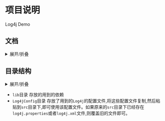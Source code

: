 # 项目说明
Log4j Demo
## 文档

<details><summary>展开/折叠</summary><pre>
[Log4j教程](https://lanlan2017.github.io/blog/categories/%E7%BC%96%E7%A8%8B/Java/Log4j%E6%95%99%E7%A8%8B/)
	├─[Log4j概述](https://lanlan2017.github.io/blog/f69dab82/)
	├─[Log4j安装](https://lanlan2017.github.io/blog/27bc8c92/)
	├─[Log4j架构](https://lanlan2017.github.io/blog/39ac74b8/)
	├─[log4j配置](https://lanlan2017.github.io/blog/9c30cbde/)
	├─[Log4j示例程序](https://lanlan2017.github.io/blog/37d9cc03/)
	├─[Log4j Logger类方法](https://lanlan2017.github.io/blog/295e501e/)
	├─[Log4j 日志级别 Level类](https://lanlan2017.github.io/blog/9f922eef/)
	├─[Log4j 日志格式 Layout类](https://lanlan2017.github.io/blog/6356f492/)
	├─[Log4j 使用文件记录日志 FileAppender类](https://lanlan2017.github.io/blog/6296507b/)
	├─[Log4j 使用多个文件记录日志 RollingFileAppender类](https://lanlan2017.github.io/blog/cbcda66c/)
	├─[Log4j 逐日生成日志文件 DailyRollingFileAppender类](https://lanlan2017.github.io/blog/7cb1400/)
	├─[Log4j 使用数据库记录日志](https://lanlan2017.github.io/blog/17eaff0a/)
	├─[Log4j HTMLLayout](https://lanlan2017.github.io/blog/6cc119f/)
	├─[Log4j PatternLayout](https://lanlan2017.github.io/blog/5c0e8258/)
	└─[Log4j Debug记录](https://lanlan2017.github.io/blog/2efc4260/)
</pre></details>



## 目录结构

<details><summary>展开/折叠</summary><pre>
\Log4jDemo
├─lib\
│ ├─commons-logging-1.2.jar
│ ├─log4j-1.2.17.jar
│ ├─log4j-api-2.13.3.jar
│ ├─log4j-core-2.13.3.jar
│ └─mysql-connector-java-8.0.17.jar
├─log.out
├─Log4jConfig\
│ ├─DailyRollingFileAppender\
│ │ └─log4j.properties
│ ├─file\
│ │ └─log4j.properties
│ ├─FileAppender\
│ │ ├─log4j.properties
│ │ └─log4j.xml
│ ├─file_and_stout\
│ │ └─log4j.properties
│ ├─grammar\
│ │ └─log4j.properties
│ ├─HTMLLayout\
│ │ └─log4j.properties
│ ├─JDBCAppender\
│ │ ├─log4j.properties
│ │ └─log4j.xml
│ ├─Level\
│ │ └─log4j.properties
│ ├─loggerPackage\
│ │ └─log4j.xml
│ ├─PatternLayout\
│ │ └─log4j.properties
│ ├─RollingFileAppender\
│ │ └─log4j.properties
│ ├─stdout\
│ │ └─log4j.properties
│ └─xml_file_stdout\
│   └─log4j.xml
├─README.md
└─src\
  ├─demo\
  │ ├─file\
  │ │ └─appender\
  │ │   └─XMLFileAppenderTest.java
  │ ├─level\
  │ │ ├─SetLevelByMethod.java
  │ │ └─SetLevleByConfig.java
  │ ├─Log4jExample.java
  │ ├─logpackage\
  │ │ └─LoggerPackage.java
  │ └─method\
  │   └─LoggerMethodTest.java
  └─log4j.properties
</pre></details>

- `lib`目录 存放的用到的依赖
- `Log4jConfig`目录 存放了用到的`Log4j`的配置文件,将这些配置文件复制,然后粘贴到`src`目录下,即可使用该配置文件。如果原来的`src`目录下已经存在`log4j.properties`或者`log4j.xml`文件,则覆盖旧的文件即可。
